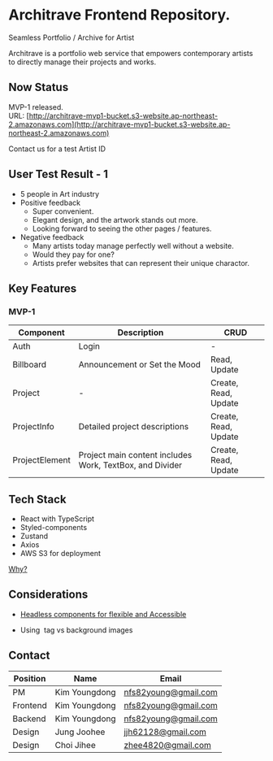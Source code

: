 # Architrave Frontend Repository.

Seamless Portfolio / Archive for Artist

Architrave is a portfolio web service that empowers contemporary artists\
to directly manage their projects and works.

## Now Status
MVP-1 released.\
URL: [http://architrave-mvp1-bucket.s3-website.ap-northeast-2.amazonaws.com](http://architrave-mvp1-bucket.s3-website.ap-northeast-2.amazonaws.com)

Contact us for a test Artist ID

## User Test Result - 1
- 5 people in Art industry
- Positive feedback
  - Super convenient.
  - Elegant design, and the artwork stands out more.
  - Looking forward to seeing the other pages / features.
- Negative feedback
	- Many artists today manage perfectly well without a website.
	- Would they pay for one?
	- Artists prefer websites that can represent their unique charactor.

## Key Features
### MVP-1
| Component         | Description                                                                        | CRUD                 |
|-------------------|------------------------------------------------------------------------------------|----------------------|
| Auth              | Login                                                                              | -                    |
| Billboard         | Announcement or Set the Mood                                                       | Read, Update         |
| Project           | -                                                                                  | Create, Read, Update |
| ProjectInfo       | Detailed project descriptions                                                      | Create, Read, Update |
| ProjectElement    | Project main content includes Work, TextBox, and Divider                           | Create, Read, Update |


## Tech Stack
- React with TypeScript
- Styled-components
- Zustand
- Axios
- AWS S3 for deployment

[Why?](https://github.com/architrave-dev/frontend2/wiki/%EC%9D%98%EC%82%AC%EA%B2%B0%EC%A0%95-%EB%AA%A9%EB%A1%9D)

## Considerations
- [Headless components for flexible and Accessible](https://github.com/architrave-dev/frontend2/wiki/Headless-component-with-DI)

- Using <img> tag vs background images

## Contact
| Position    | Name                       | Email                 |
|-------------|----------------------------|-----------------------|
| PM          | Kim Youngdong              | nfs82young@gmail.com  |
| Frontend    | Kim Youngdong              | nfs82young@gmail.com  |
| Backend     | Kim Youngdong              | nfs82young@gmail.com  |
| Design      | Jung Joohee                | jjh62128@gmail.com    |
| Design      | Choi Jihee                 | zhee4820@gmail.com    |


